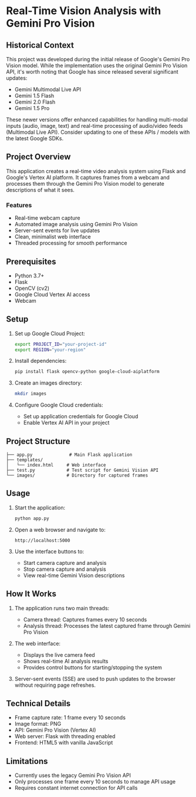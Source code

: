 # Real-Time Vision Analysis with Gemini Pro Vision

## Historical Context

This project was developed during the initial release of Google's Gemini Pro Vision model. While the implementation uses the original Gemini Pro Vision API, it's worth noting that Google has since released several significant updates:

- Gemini Multimodal Live API
- Gemini 1.5 Flash
- Gemini 2.0 Flash
- Gemini 1.5 Pro

These newer versions offer enhanced capabilities for handling multi-modal inputs (audio, image, text) and real-time processing of audio/video feeds (Multimodal Live API). Consider updating to one of these APIs / models with the latest Google SDKs.

## Project Overview

This application creates a real-time video analysis system using Flask and Google's Vertex AI platform. It captures frames from a webcam and processes them through the Gemini Pro Vision model to generate descriptions of what it sees.

### Features

- Real-time webcam capture
- Automated image analysis using Gemini Pro Vision
- Server-sent events for live updates
- Clean, minimalist web interface
- Threaded processing for smooth performance

## Prerequisites

- Python 3.7+
- Flask
- OpenCV (cv2)
- Google Cloud Vertex AI access
- Webcam

## Setup

1. Set up Google Cloud Project:
   ```bash
   export PROJECT_ID="your-project-id"
   export REGION="your-region"
   ```

2. Install dependencies:
   ```bash
   pip install flask opencv-python google-cloud-aiplatform
   ```

3. Create an images directory:
   ```bash
   mkdir images
   ```

4. Configure Google Cloud credentials:
   - Set up application credentials for Google Cloud
   - Enable Vertex AI API in your project

## Project Structure

```
├── app.py              # Main Flask application
├── templates/
│   └── index.html     # Web interface
├── test.py            # Test script for Gemini Vision API
└── images/            # Directory for captured frames
```

## Usage

1. Start the application:
   ```bash
   python app.py
   ```

2. Open a web browser and navigate to:
   ```
   http://localhost:5000
   ```

3. Use the interface buttons to:
   - Start camera capture and analysis
   - Stop camera capture and analysis
   - View real-time Gemini Vision descriptions

## How It Works

1. The application runs two main threads:
   - Camera thread: Captures frames every 10 seconds
   - Analysis thread: Processes the latest captured frame through Gemini Pro Vision

2. The web interface:
   - Displays the live camera feed
   - Shows real-time AI analysis results
   - Provides control buttons for starting/stopping the system

3. Server-sent events (SSE) are used to push updates to the browser without requiring page refreshes.

## Technical Details

- Frame capture rate: 1 frame every 10 seconds
- Image format: PNG
- API: Gemini Pro Vision (Vertex AI)
- Web server: Flask with threading enabled
- Frontend: HTML5 with vanilla JavaScript

## Limitations

- Currently uses the legacy Gemini Pro Vision API
- Only processes one frame every 10 seconds to manage API usage
- Requires constant internet connection for API calls


